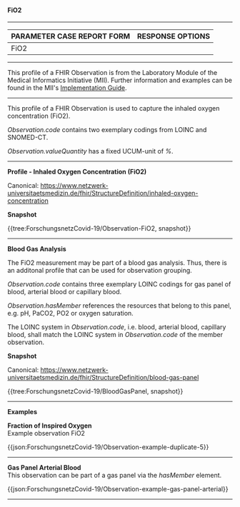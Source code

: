 #### FiO2

---

| PARAMETER CASE REPORT FORM | RESPONSE OPTIONS |
|--------------|-----------|
| FiO2 |  | 

---

This profile of a FHIR Observation is from the Laboratory Module of the Medical Informatics Initiative (MII). Further information and examples can be found in the MII's [Implementation Guide](https://simplifier.net/guide/LaborbefundinderMedizininformatik-Initiative/Observation). 

---

This profile of a FHIR Observation is used to capture the inhaled oxygen concentration (FiO2).

*Observation.code* contains two exemplary codings from LOINC and SNOMED-CT.

*Observation.valueQuantity* has a fixed UCUM-unit of *%*.

---

**Profile - Inhaled Oxygen Concentration (FiO2)**

Canonical: https://www.netzwerk-universitaetsmedizin.de/fhir/StructureDefinition/inhaled-oxygen-concentration

**Snapshot**

{{tree:ForschungsnetzCovid-19/Observation-FiO2, snapshot}}

---

**Blood Gas Analysis**

The FiO2 measurement may be part of a blood gas analysis. Thus, there is an additonal profile that can be used for observation grouping. 

*Observation.code* contains three exemplary LOINC codings for gas panel of blood, arterial blood or capillary blood.

*Observation.hasMember* references the resources that belong to this panel, e.g. pH, PaCO2, PO2 or oxygen saturation.

The LOINC system in *Observation.code*, i.e. blood, arterial blood, capillary blood, shall match the LOINC system in *Observation.code* of the member observation.

**Snapshot**

Canonical: https://www.netzwerk-universitaetsmedizin.de/fhir/StructureDefinition/blood-gas-panel

{{tree:ForschungsnetzCovid-19/BloodGasPanel, snapshot}}

---

**Examples**

**Fraction of Inspired Oxygen**
<br>
Example observation FiO2

{{json:ForschungsnetzCovid-19/Observation-example-duplicate-5}} 

---

**Gas Panel Arterial Blood**
<br>
This observation can be part of a gas panel via the *hasMember* element.

{{json:ForschungsnetzCovid-19/Observation-example-gas-panel-arterial}} 

---